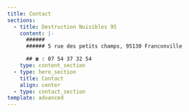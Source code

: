 ```yaml
---
title: Contact
sections:
  - title: Destruction Nuisibles 95
    content: |-
      ###### 
      ###### 5 rue des petits champs, 95130 Franconville

      ## ☎ : 07 54 37 32 54
    type: content_section
  - type: hero_section
    title: Contact
    align: center
  - type: contact_section
template: advanced
---
```

